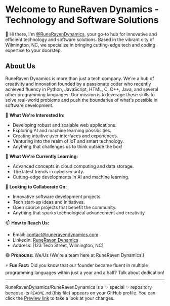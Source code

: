 # Welcome to RuneRaven Dynamics - Technology and Software Solutions

👋 Hi there, I'm [@RuneRavenDynamics](https://github.com/RuneRavenDynamics), your go-to hub for innovative and efficient technology and software solutions. Based in the vibrant city of Wilmington, NC, we specialize in bringing cutting-edge tech and coding expertise to your doorstep.

## About Us
RuneRaven Dynamics is more than just a tech company. We're a hub of creativity and innovation founded by a passionate coder who recently achieved fluency in Python, JavaScript, HTML, C, C++, Java, and several other programming languages. Our mission is to leverage these skills to solve real-world problems and push the boundaries of what's possible in software development.

👀 **What We're Interested In:**
- Developing robust and scalable web applications.
- Exploring AI and machine learning possibilities.
- Creating intuitive user interfaces and experiences.
- Venturing into the realm of IoT and smart technology.
- Anything that challenges us to think outside the box!

🌱 **What We're Currently Learning:**
- Advanced concepts in cloud computing and data storage.
- The latest trends in cybersecurity.
- Cutting-edge developments in AI and machine learning.

💞️ **Looking to Collaborate On:**
- Innovative software development projects.
- Tech start-up ideas and initiatives.
- Open source projects that benefit the community.
- Anything that sparks technological advancement and creativity.

📫 **How to Reach Us:**
- Email: [contact@runeravendynamics.com](mailto:contact@runeravendynamics.com)
- LinkedIn: [RuneRaven Dynamics](https://www.linkedin.com/company/runeravendynamics)
- Address: [123 Tech Street, Wilmington, NC]

😄 **Pronouns:** We/Us (We're a team here at RuneRaven Dynamics!)

⚡ **Fun Fact:** Did you know that our founder became fluent in multiple programming languages within just a year and a half? Talk about dedication!

---

RuneRavenDynamics/RuneRavenDynamics is a ✨ special ✨ repository because its `README.md` (this file) appears on your GitHub profile. You can click the [Preview link](https://github.com/RuneRavenDynamics/RuneRavenDynamics) to take a look at your changes.
